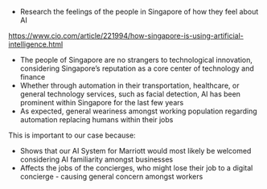 - Research the feelings of the people in Singapore of how they feel about AI


https://www.cio.com/article/221994/how-singapore-is-using-artificial-intelligence.html

- The people of Singapore are no strangers to technological innovation, considering Singapore’s reputation as a core center of technology and finance
- Whether through automation in their transportation, healthcare, or general technology services, such as facial detection, AI has been prominent within Singapore for the last few years
- As expected, general weariness amongst working population regarding automation replacing humans within their jobs

This is important to our case because:
- Shows that our AI System for Marriott would most likely be welcomed considering AI familiarity amongst businesses
- Affects the jobs of the concierges, who might lose their job to a digital concierge - causing general concern amongst workers
